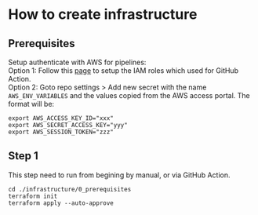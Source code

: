 # How to create infrastructure

## Prerequisites
Setup authenticate with AWS for pipelines:  
Option 1: Follow this [page](https://aws.amazon.com/blogs/security/use-iam-roles-to-connect-github-actions-to-actions-in-aws/) to setup the IAM roles which used for GitHub Action.  
Option 2: Goto repo settings > Add new secret with the name `AWS_ENV_VARIABLES` and the values copied from the AWS access portal. The format will be:  
```
export AWS_ACCESS_KEY_ID="xxx"
export AWS_SECRET_ACCESS_KEY="yyy"
export AWS_SESSION_TOKEN="zzz"
```

## Step 1
This step need to run from begining by manual, or via GitHub Action.
```
cd ./infrastructure/0_prerequisites
terraform init
terraform apply --auto-approve
```
